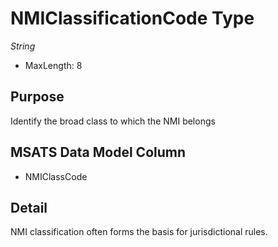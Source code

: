 # NMIClassificationCode Type

*String*

- MaxLength: 8

## Purpose

Identify the broad class to which the NMI belongs

## MSATS Data Model Column

- NMIClassCode

## Detail

NMI classification often forms the basis for jurisdictional rules.